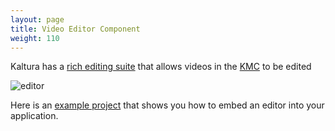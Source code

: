 ```yaml
---
layout: page
title: Video Editor Component
weight: 110
---
```


Kaltura has a [rich editing suite](https://knowledge.kaltura.com/help/kaltura-video-editing-tools---user-guide) that allows videos in the [KMC](https://kmc.kaltura.com/index.php/kmcng/login) to be edited

![editor](/assets/images/editor.png)

Here is an [example project](https://github.com/kaltura-vpaas/kaltura-minimal-editor) that shows you how to embed an editor into your application. 


